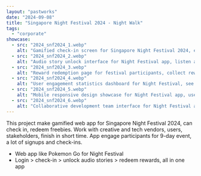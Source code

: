 ```yaml
---
layout: "pastworks"
date: "2024-09-08"
title: "Singapore Night Festival 2024 - Night Walk"
tags:
  - "corporate"
showcase:
  - src: "2024_snf2024_1.webp"
    alt: "Gamified check-in screen for Singapore Night Festival 2024, everyone join in."
  - src: "2024_snf2024_2.webp"
    alt: "Audio story unlock interface for Night Festival app, listen and enjoy."
  - src: "2024_snf2024_3.webp"
    alt: "Reward redemption page for festival participants, collect reward steady."
  - src: "2024_snf2024_4.webp"
    alt: "User engagement statistics dashboard for Night Festival, see all the numbers."
  - src: "2024_snf2024_5.webp"
    alt: "Mobile responsive design showcase for Night Festival app, use on phone also can."
  - src: "2024_snf2024_6.webp"
    alt: "Collaborative development team interface for Night Festival app, teamwork steady."
---
```

This project make gamified web app for Singapore Night Festival 2024, can check in, redeem freebies. Work with creative and tech vendors, users, stakeholders, finish in short time. App engage participants for 9-day event, a lot of signups and check-ins.

- Web app like Pokemon Go for Night Festival
- Login > check-in > unlock audio stories > redeem rewards, all in one app